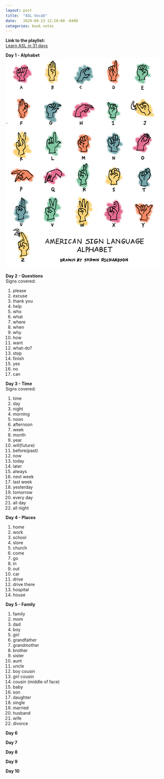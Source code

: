 ```yaml
---
layout: post
title:  "ASL Vocab"
date:   2020-09-23 12:20:00 -0400
categories: book notes
---
```

**Link to the playlist:**  
[Learn ASL in 31 days](https://www.youtube.com/playlist?list=PL0_U1EyXq3GBirxEV7zxryow5A8QuAcCP)  

**Day 1 - Alphabet**  
![The ASL Alphabet](/pic/asl.jpg)  

**Day 2 - Questions**  
Signs covered:  
1. please
2. excuse
3. thank you
4. help
5. who
6. what
7. where
8. when
9. why
10. how
11. want
12. what-do?
13. stop
14. finish
15. yes
16. no
17. can

**Day 3 - Time**  
Signs covered:  
1. time
2. day
3. night
4. morning
5. noon
6. afternoon
7. week
8. month
9. year
10. will(future)
11. before(past)
12. now
13. today
14. later
15. always
16. next week
17. last week
18. yesterday
19. tomorrow
20. every day
21. all day
22. all night

**Day 4 - Places**  
1. home
2. work
3. school
4. store
5. church
6. come
7. go
8. in
9. out
10. car
11. drive
12. drive there
13. hospital
14. house

**Day 5 - Family**  
1. family
2. mom
3. dad
4. boy
5. girl
6. grandfather
7. grandmother
8. brother
9. sister
10. aunt
11. uncle
12. boy cousin
13. girl cousin
14. cousin (middle of face)
15. baby
16. son
17. daughter
18. single
19. married
20. husband
21. wife
22. divorce

**Day 6**  

**Day 7**  

**Day 8**  

**Day 9**  

**Day 10**  
